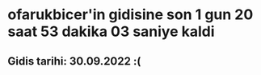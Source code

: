 # ofarukbicer'in gidisine son 1 gun 20 saat 53 dakika 03 saniye kaldi

## Gidis tarihi: 30.09.2022 :(